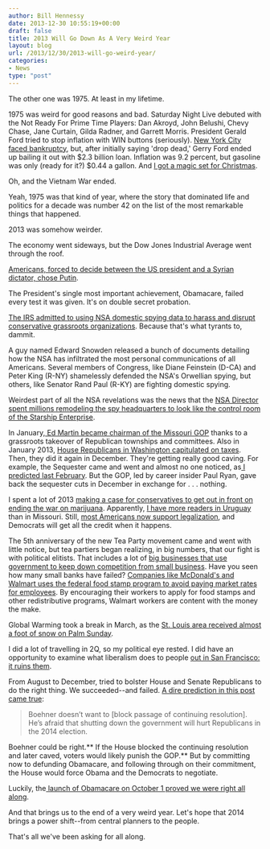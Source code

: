 ```yaml
---
author: Bill Hennessy
date: 2013-12-30 10:55:19+00:00
draft: false
title: 2013 Will Go Down As A Very Weird Year
layout: blog
url: /2013/12/30/2013-will-go-weird-year/
categories:
- News
type: "post"
---
```


The other one was 1975. At least in my lifetime.

1975 was weird for good reasons and bad. Saturday Night Live debuted with the Not Ready For Prime Time Players: Dan Akroyd, John Belushi, Chevy Chase, Jane Curtain, Gilda Radner, and Garrett Morris. President Gerald Ford tried to stop inflation with WIN buttons (seriously). [New York City faced bankruptcy](https://hennessysview.com/2013/12/26/progressives-new-yorkers-fear-bill-de-blasio/), but, after initially saying 'drop dead,' Gerry Ford ended up bailing it out with $2.3 billion loan. Inflation was 9.2 percent, but gasoline was only (ready for it?) $0.44 a gallon. And [I got a magic set for Christmas](https://hennessysview.com/2013/12/25/christmas-2013-important-christmas-ever/).

Oh, and the Vietnam War ended.

Yeah, 1975 was that kind of year, where the story that dominated life and politics for a decade was number 42 on the list of the most remarkable things that happened.

2013 was somehow weirder.

The economy went sideways, but the Dow Jones Industrial Average went through the roof.

[Americans, forced to decide between the US president and a Syrian dictator, chose Putin](https://hennessysview.com/2013/09/05/8-reasons-i-oppose-war-in-syrian/).

The President's single most important achievement, Obamacare, failed every test it was given. It's on double secret probation.

[The IRS admitted to using NSA domestic spying data to harass and disrupt conservative grassroots organizations](https://hennessysview.com/2013/05/18/there-were-no-rogue-agents-in-the-irs-scandal/). Because that's what tyrants to, dammit.

A guy named Edward Snowden released a bunch of documents detailing how the NSA has infiltrated the most personal communications of all Americans. Several members of Congress, like Diane Feinstein (D-CA) and Peter King (R-NY) shamelessly defended the NSA's Orwellian spying, but others, like Senator Rand Paul (R-KY) are fighting domestic spying.

Weirdest part of all the NSA revelations was the news that the [NSA Director spent millions remodeling the spy headquarters to look like the control room of the Starship Enterprise](https://twitchy.com/2013/09/13/report-nsa-director-modeled-a-war-room-after-star-treks-enterprise-to-impress-officials-pic/).

In January,[ Ed Martin became chairman of the Missouri GOP](https://hennessysview.com/2013/01/05/ed-martins-grit-overwhelms-establishments-power/) thanks to a grassroots takeover of Republican townships and committees. Also in January 2013, [House Republicans in Washington capitulated on taxes](https://hennessysview.com/2013/01/01/congress-just-increased-deficits-by-4-trillion-and-all-i-got-was-2-9-tax-increase/). Then, they did it again in December. They're getting really good caving. For example, the Sequester came and went and almost no one noticed, as[ I predicted last February](https://hennessysview.com/2013/02/24/why-the-sequester-is-worse-now-than-it-will-be-after-it-happens/). But the GOP, led by career insider Paul Ryan, gave back the sequester cuts in December in exchange for . . . nothing.

I spent a lot of 2013 [making a case for conservatives to get out in front on ending the war on marijuana](https://hennessysview.com/2013/01/01/its-time-to-end-war-on-weed/). Apparently, [I have more readers in Uruguay](https://reason.com/blog/2013/12/26/uruguays-president-signs-bill-legalizing) than in Missouri. Still, [most Americans now support legalization](https://reason.com/blog/2013/12/20/ap-poll-finds-falling-resistance-to-mari), and Democrats will get all the credit when it happens.

The 5th anniversary of the new Tea Party movement came and went with little notice, but tea partiers began realizing, in big numbers, that our fight is with political elitists. That includes a lot of [big businesses that use government to keep down competition from small business](https://hennessysview.com/2013/02/26/heres-the-one-book-every-conservative-must-read/). Have you seen how many small banks have failed? [Companies like McDonald's and Walmart uses the federal food stamp program to avoid paying market rates for employees](https://www.zerohedge.com/news/2013-07-17/foodstamps-are-corporate-welfare). By encouraging their workers to apply for food stamps and other redistributive programs, Walmart workers are content with the money the make.

Global Warming took a break in March, as the [St. Louis area received almost a foot of snow on Palm Sunday](https://hennessysview.com/2013/03/24/snowstorm-of-2013/).

I did a lot of travelling in 2Q, so my political eye rested. I did have an opportunity to examine what liberalism does to people [out in San Francisco: it ruins them](https://hennessysview.com/2013/04/18/san-francisco-is-the-liberal-dream/).

From August to December, tried to bolster House and Senate Republicans to do the right thing. We succeeded--and failed. [A dire prediction in this post came true](https://hennessysview.com/2013/08/27/ann-wagner-commit-defunding-obamacare/):


> Boehner doesn’t want to [block passage of continuing resolution]. He’s afraid that shutting down the government will hurt Republicans in the 2014 election.

Boehner could be right.** If the House blocked the continuing resolution and later caved, voters would likely punish the GOP.** But by committing now to defunding Obamacare, and following through on their commitment, the House would force Obama and the Democrats to negotiate.


Luckily, the[ launch of Obamacare on October 1 proved we were right all along](https://www.telegraph.co.uk/news/worldnews/us-politics/10406454/ObamaCare-website-has-been-rolling-disaster.html).

And that brings us to the end of a very weird year. Let's hope that 2014 brings a power shift--from central planners to the people.

That's all we've been asking for all along.
